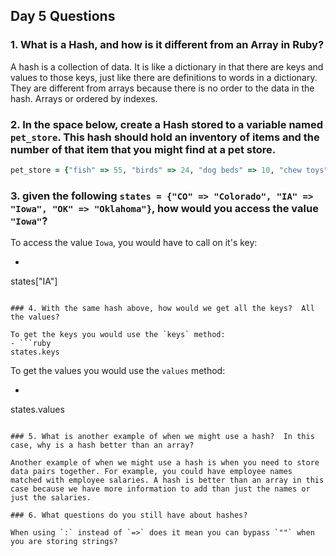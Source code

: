 ## Day 5 Questions

### 1. What is a Hash, and how is it different from an Array in Ruby?

A hash is a collection of data. It is like a dictionary in that there are keys and values to those keys, just like there are definitions to words in a dictionary. They are different from arrays because there is no order to the data in the hash. Arrays or ordered by indexes.

### 2. In the space below, create a Hash stored to a variable named `pet_store`.  This hash should hold an inventory of items and the number of that item that you might find at a pet store.

```ruby
pet_store = {"fish" => 55, "birds" => 24, "dog beds" => 10, "chew toys" => 204}
```

### 3. given the following `states = {"CO" => "Colorado", "IA" => "Iowa", "OK" => "Oklahoma"}`, how would you access the value `"Iowa"`?

To access the value `Iowa`, you would have to call on it's key:
  - ```ruby
  states["IA"]
  ```

### 4. With the same hash above, how would we get all the keys?  All the values?

To get the keys you would use the `keys` method:
  - ```ruby
  states.keys
  ```
To get the values you would use the `values` method:
  - ```ruby
  states.values
  ```

### 5. What is another example of when we might use a hash?  In this case, why is a hash better than an array?

Another example of when we might use a hash is when you need to store data pairs together. For example, you could have employee names matched with employee salaries. A hash is better than an array in this case because we have more information to add than just the names or just the salaries.

### 6. What questions do you still have about hashes?

When using `:` instead of `=>` does it mean you can bypass `""` when you are storing strings?
